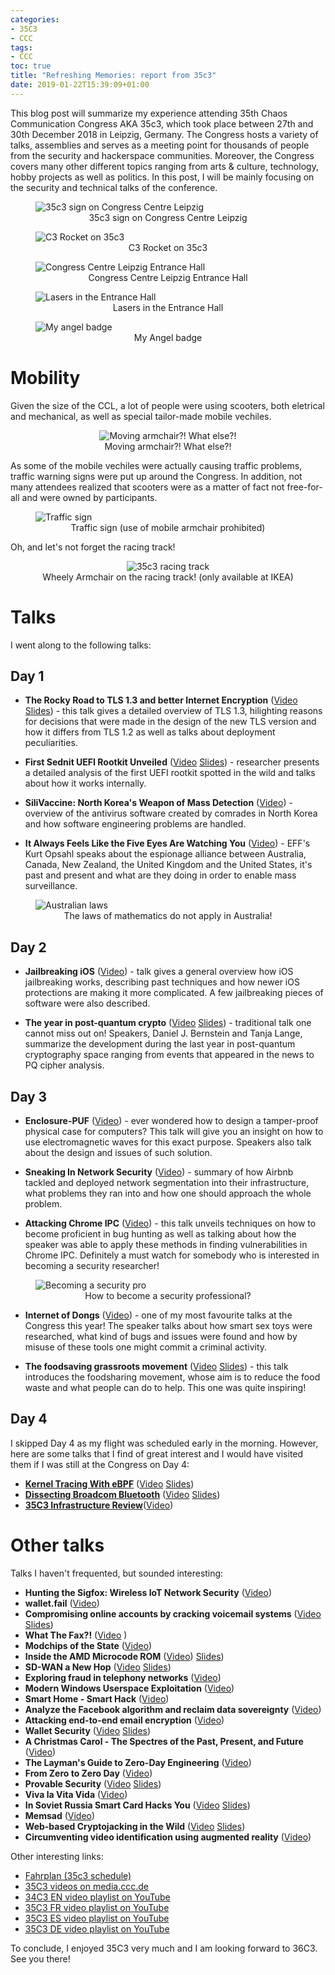 ```yaml
---
categories:
- 35C3
- CCC
tags:
- CCC
toc: true
title: "Refreshing Memories: report from 35c3"
date: 2019-01-22T15:39:09+01:00
---
```


This blog post will summarize my experience attending 35th Chaos Communication Congress AKA 35c3, which took place between 27th and 30th December 2018 in Leipzig, Germany. The Congress hosts a variety of talks, assemblies and serves as a meeting point for thousands of people from the security and hackerspace communities. Moreover, the Congress covers many other different topics ranging from arts & culture, technology, hobby projects as well as politics. In this post, I will be mainly focusing on the security and technical talks of the conference.


<figure>
    <img src="/images/35c3-sign.jpg" title="35c3 sign on Congress Centre Leipzig"/>
    <center>
        <figcaption>35c3 sign on Congress Centre Leipzig</figcaption>
    </center>
</figure>

<figure>
    <img src="/images/35c3-rocket.jpg" title="C3 Rocket on 35c3"/>
    <center>
        <figcaption>C3 Rocket on 35c3</figcaption>
    </center>
</figure>

<figure>
    <img src="/images/35c3-entrance-hall.jpg" title="Congress Centre Leipzig Entrance Hall"/>
    <center>
        <figcaption>Congress Centre Leipzig Entrance Hall</figcaption>
    </center>
</figure>

<figure>
    <img src="/images/35c3-entrance-hall-lasers.jpg" title="Lasers in the Entrance Hall"/>
    <center>
        <figcaption>Lasers in the Entrance Hall</figcaption>
    </center>
</figure>

<figure>
    <img src="/images/35c3-angel-badge.jpg" title="My angel badge"/>
    <center>
        <figcaption>My Angel badge</figcaption>
    </center>
</figure>

# Mobility

Given the size of the CCL, a lot of people were using scooters, both eletrical and mechanical, as well as special tailor-made mobile vechiles.

<center>
<figure>
    <img src="/images/35c3-mobile-armchair.gif" title="Moving armchair?! What else?!"/>
    <figcaption>Moving armchair?! What else?!</figcaption>
</figure>
</center>

As some of the mobile vechiles were actually causing traffic problems, traffic warning signs were put up around the Congress. In addition, not many attendees realized that scooters were as a matter of fact not free-for-all and were owned by participants.

<figure>
    <img src="/images/35c3-traffic-sign.jpg" title="Traffic sign"/>
    <center>
        <figcaption>Traffic sign (use of mobile armchair prohibited)</figcaption>
    </center>
</figure>

Oh, and let's not forget the racing track!

<center>
<figure>
    <img src="/images/35c3-ikea-racing-track.gif" title="35c3 racing track"/>
    <figcaption>Wheely Armchair on the racing track! (only available at IKEA)</figcaption>
</figure>
</center>

# Talks

I went along to the following talks:


## Day 1

* **The Rocky Road to TLS 1.3 and better Internet Encryption** ([Video](https://media.ccc.de/v/35c3-9607-the_rocky_road_to_tls_1_3_and_better_internet_encryption) [Slides](https://cdn.media.ccc.de/congress/2018/slides-pdf/35c3-9607-the_rocky_road_to_tls_1_3_and_better_internet_encryption.pdf)) - this talk gives a detailed overview of TLS 1.3, hilighting reasons for decisions that were made in the design of  the new TLS version and how it differs from TLS 1.2 as well as talks about deployment peculiarities.

* **First Sednit UEFI Rootkit Unveiled** ([Video](https://media.ccc.de/v/35c3-9561-first_sednit_uefi_rootkit_unveiled) [Slides](https://mirrors.dotsrc.org/cdn.media.ccc.de/congress/2018/slides-pdf/35c3-9561-first_sednit_uefi_rootkit_unveiled.pdf)) - researcher presents a detailed analysis of the first UEFI rootkit spotted in the wild and talks about how it works internally.

* **SiliVaccine: North Korea's Weapon of Mass Detection** ([Video](https://media.ccc.de/v/35c3-9375-silivaccine_north_korea_s_weapon_of_mass_detection)) - overview of the antivirus software created by comrades in North Korea and how software engineering problems are handled.


* **It Always Feels Like the Five Eyes Are Watching You** ([Video](https://media.ccc.de/v/35c3-9951-it_always_feels_like_the_five_eyes_are_watching_you)) - EFF's Kurt Opsahl speaks about the espionage alliance between Australia, Canada, New Zealand, the United Kingdom and the United States, it's past and present and what are they doing in order to enable mass surveillance.

<figure>
    <img src="/images/35c3-australian-laws.jpg" title="Australian laws"  />
    <center>
        <figcaption>The laws of mathematics do not apply in Australia!</figcaption>
    </center>
</figure>

## Day 2

* **Jailbreaking iOS** ([Video](https://media.ccc.de/v/35c3-9618-jailbreaking_ios)) - talk gives a general overview how iOS jailbreaking works, describing past techniques and how newer iOS protections are making it more complicated. A few jailbreaking pieces of software were also described.

* **The year in post-quantum crypto** ([Video](https://media.ccc.de/v/35c3-9926-the_year_in_post-quantum_crypto) [Slides](https://cdn.media.ccc.de/congress/2018/slides-pdf/35c3-9926-the_year_in_post-quantum_crypto.pdf)) - traditional talk one cannot miss out on! Speakers, Daniel J. Bernstein and Tanja Lange, summarize the development during the last year in post-quantum cryptography space ranging from events that appeared in the news to PQ cipher analysis.

## Day 3

* **Enclosure-PUF** ([Video](https://media.ccc.de/v/35c3-9611-enclosure-puf)) - ever wondered how to design a tamper-proof physical case for computers? This talk will give you an insight on how to use electromagnetic waves for this exact purpose. Speakers also talk about the design and issues of such solution.

* **Sneaking In Network Security** ([Video](https://media.ccc.de/v/35c3-9603-sneaking_in_network_security)) - summary of how Airbnb tackled and deployed network segmentation into their infrastructure, what problems they ran into and how one should approach the whole problem.

* **Attacking Chrome IPC** ([Video](https://media.ccc.de/v/35c3-9579-attacking_chrome_ipc)) - this talk unveils techniques on how to become proficient in bug hunting as well as talking about how the speaker was able to apply these methods in finding vulnerabilities in Chrome IPC. Definitely a must watch for somebody who is interested in becoming a security researcher!

<figure>
    <img src="/images/35c3-becoming-a-security-pro.jpg" title="Becoming a security pro"  />
    <center>
        <figcaption>How to become a security professional?</figcaption>
    </center>
</figure>

* **Internet of Dongs** ([Video](https://media.ccc.de/v/35c3-9523-internet_of_dongs)) - one of my most favourite talks at the Congress this year! The speaker talks about how smart sex toys were researched, what kind of bugs and issues were found and how by misuse of these tools one might commit a criminal activity.

* **The foodsaving grassroots movement** ([Video](https://media.ccc.de/v/35c3-9882-the_foodsaving_grassroots_movement) [Slides](https://koeln.ftp.media.ccc.de/congress/2018/slides-pdf/35c3-9882-the_foodsaving_grassroots_movement.pdf)) - this talk introduces the foodsharing movement, whose aim is to reduce the food waste and what people can do to help. This one was quite inspiring!


## Day 4

I skipped Day 4 as my flight was scheduled early in the morning. However, here are some talks that I find of great interest and I would have visited them if I was still at the Congress on Day 4:

* [**Kernel Tracing With eBPF**](https://fahrplan.events.ccc.de/congress/2018/Fahrplan/events/9532.html) ([Video](https://media.ccc.de/v/35c3-9532-kernel_tracing_with_ebpf) [Slides](https://koeln.ftp.media.ccc.de/congress/2018/slides-pdf/35c3-9532-kernel_tracing_with_ebpf.pdf))
* [**Dissecting Broadcom Bluetooth**](https://fahrplan.events.ccc.de/congress/2018/Fahrplan/events/9498.html) ([Video](https://media.ccc.de/v/35c3-9498-dissecting_broadcom_bluetooth) [Slides](https://mirror-1.server.selfnet.de/CCC/congress/2018/slides-pdf/35c3-9498-dissecting_broadcom_bluetooth.pdf))
* [**35C3 Infrastructure Review**](https://fahrplan.events.ccc.de/congress/2018/Fahrplan/events/9576.html)([Video](https://media.ccc.de/v/35c3-9576-35c3_infrastructure_review))


# Other talks

Talks I haven't frequented, but sounded interesting:

* **Hunting the Sigfox: Wireless IoT Network Security** ([Video](https://media.ccc.de/v/35c3-9491-hunting_the_sigfox_wireless_iot_network_security))
* **wallet.fail** ([Video](https://media.ccc.de/v/35c3-9563-wallet_fail))
* **Compromising online accounts by cracking voicemail systems** ([Video](https://media.ccc.de/v/35c3-9383-compromising_online_accounts_by_cracking_voicemail_systems) [Slides](https://ftp.fau.de/cdn.media.ccc.de/congress/2018/slides-pdf/35c3-9383-compromising_online_accounts_by_cracking_voicemail_systems.pdf))
* **What The Fax?!** ([Video](https://media.ccc.de/v/35c3-9462-what_the_fax) )
* **Modchips of the State** ([Video](https://media.ccc.de/v/35c3-9597-modchips_of_the_state))
* **Inside the AMD Microcode ROM** ([Video](https://media.ccc.de/v/35c3-9614-inside_the_amd_microcode_rom)) [Slides](https://mirrors.dotsrc.org/cdn.media.ccc.de/congress/2018/slides-pdf/35c3-9614-inside_the_amd_microcode_rom.pdf))
* **SD-WAN a New Hop** ([Video](https://media.ccc.de/v/35c3-9446-sd-wan_a_new_hop) [Slides](https://berlin-ak.ftp.media.ccc.de/congress/2018/slides-pdf/35c3-9446-sd-wan_a_new_hop.pdf))
* **Exploring fraud in telephony networks** ([Video](https://media.ccc.de/v/35c3-9852-exploring_fraud_in_telephony_networks))
* **Modern Windows Userspace Exploitation** ([Video](https://media.ccc.de/v/35c3-9660-modern_windows_userspace_exploitation))
* **Smart Home - Smart Hack** ([Video](https://media.ccc.de/v/35c3-9723-smart_home_-_smart_hack))
* **Analyze the Facebook algorithm and reclaim data sovereignty** ([Video](https://media.ccc.de/v/35c3-9797-analyze_the_facebook_algorithm_and_reclaim_data_sovereignty))
* **Attacking end-to-end email encryption** ([Video](https://media.ccc.de/v/35c3-9463-attacking_end-to-end_email_encryption))
* **Wallet Security** ([Video](https://media.ccc.de/v/35c3-9492-wallet_security) [Slides](https://mirror.us.oneandone.net/projects/media.ccc.de/congress/2018/slides-pdf/35c3-9492-wallet_security.pdf))
* **A Christmas Carol - The Spectres of the Past, Present, and Future** ([Video](https://media.ccc.de/v/35c3-9893-a_christmas_carol_-_the_spectres_of_the_past_present_and_future))
* **The Layman's Guide to Zero-Day Engineering** ([Video](https://media.ccc.de/v/35c3-9979-the_layman_s_guide_to_zero-day_engineering))
* **From Zero to Zero Day** ([Video](https://media.ccc.de/v/35c3-9657-from_zero_to_zero_day))
* **Provable Security** ([Video](https://media.ccc.de/v/35c3-9517-provable_security) [Slides](https://mirror.us.oneandone.net/projects/media.ccc.de/congress/2018/slides-pdf/35c3-9517-provable_security.pdf))
* **Viva la Vita Vida** ([Video](https://media.ccc.de/v/35c3-9364-viva_la_vita_vida))
* **In Soviet Russia Smart Card Hacks You** ([Video](https://media.ccc.de/v/35c3-9346-in_soviet_russia_smart_card_hacks_you) [Slides](https://mirror-1.server.selfnet.de/CCC/congress/2018/slides-pdf/35c3-9346-in_soviet_russia_smart_card_hacks_you.pdf))
* **Memsad** ([Video](https://media.ccc.de/v/35c3-9788-memsad))
* **Web-based Cryptojacking in the Wild** ([Video](https://media.ccc.de/v/35c3-9483-web-based_cryptojacking_in_the_wild) [Slides](https://mirror-1.server.selfnet.de/CCC/congress/2018/slides-pdf/35c3-9483-web-based_cryptojacking_in_the_wild.pdf))
* **Circumventing video identification using augmented reality** ([Video](https://media.ccc.de/v/35c3-9616-circumventing_video_identification_using_augmented_reality))

Other interesting links:

* [Fahrplan (35c3 schedule)](https://fahrplan.events.ccc.de/congress/2018/Fahrplan/)
* [35C3 videos on media.ccc.de](https://media.ccc.de/c/35c3)
* [34C3 EN video playlist on YouTube](https://www.youtube.com/watch?v=OTys3VzCe7o&list=PL_IxoDz1Nq2YUlQqBSg0F2PB5jqXMoNmu)
* [35C3 FR video playlist on YouTube](https://www.youtube.com/watch?v=FXClBjrLERA&list=PL_IxoDz1Nq2YfIVb40c-gLHEdIYGBq6_e)
* [35C3 ES video playlist on YouTube](https://www.youtube.com/watch?v=XbwPFqZ9Bhc&list=PL_IxoDz1Nq2YMB-ULnutjEyYu3scmfkhd)
* [35C3 DE video playlist on YouTube](https://www.youtube.com/watch?v=MRqWaRMFsPs&list=PL_IxoDz1Nq2bN-jVVGW0Fs5vXVnMSBNFV)

To conclude, I enjoyed 35C3 very much and I am looking forward to 36C3. See you there!
